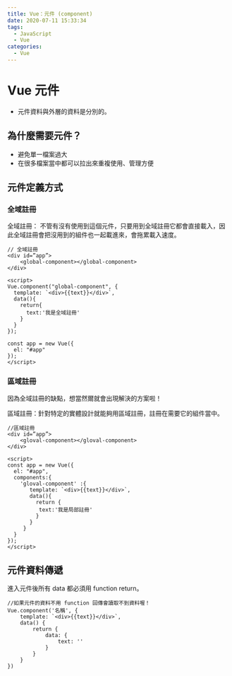 ```yaml
---
title: Vue：元件 (component)
date: 2020-07-11 15:33:34
tags:
  - JavaScript
  - Vue
categories: 
  - Vue
---
```


# Vue 元件

* 元件資料與外層的資料是分別的。

## 為什麼需要元件？

* 避免單一檔案過大
* 在很多檔案當中都可以拉出來重複使用、管理方便

## 元件定義方式

### 全域註冊

全域註冊： 不管有沒有使用到這個元件，只要用到全域註冊它都會直接載入，因此全域註冊會把沒用到的組件也一起載進來，會拖累載入速度。

```
// 全域註冊
<div id=”app”>
    <global-component></global-component>
</div>

<script>
Vue.component("global-component", {
  template: `<div>{{text}}</div>`,
  data(){
    return{
      text:'我是全域註冊'
    }
  }
});

const app = new Vue({
  el: "#app"
});
</script>
```

### 區域註冊

因為全域註冊的缺點，想當然爾就會出現解決的方案啦！

區域註冊：針對特定的實體設計就能夠用區域註冊，註冊在需要它的組件當中。

```
//區域註冊
<div id=”app”>
    <gloval-component></gloval-component>
</div>

<script>
const app = new Vue({
  el: "#app",
  components:{
    'gloval-component' :{
       template: `<div>{{text}}</div>`,
       data(){
         return {
          text:'我是局部註冊'
         }
       }
     }
  }
});
</script>
```


## 元件資料傳遞

進入元件後所有 data 都必須用 function return。

```
//如果元件的資料不用 function 回傳會讀取不到資料喔！
Vue.component('名稱', {
    template: `<div>{{text}}</div>`,
    data() {
        return {
            data: {
                text: ''
            }
        }
    }
})
```
